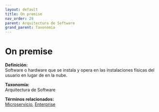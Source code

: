 ```yaml
---
layout: default
title: On premise
nav_order: 29
parent: Arquitectura de Software
grand_parent: Taxonomía
---
```


# On premise

**Definición:**  
Software o hardware que se instala y opera en las instalaciones físicas del usuario en lugar de en la nube.

**Taxonomía:**  
Arquitectura de Software

**Términos relacionados:**  
[Microservicio](https://maleniski.github.io/diccionario-angl-tec-mx/docs/taxonomia/arquitectura-de-software/microservicio.html), [Enterprise](https://maleniski.github.io/diccionario-angl-tec-mx/docs/taxonomia/arquitectura-de-software/enterprise.html)
